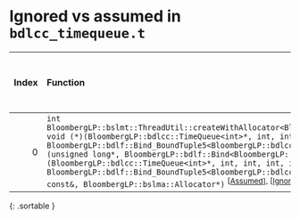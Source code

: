 # Ignored vs assumed in `bdlcc_timequeue.t`

<script src="../sorttable.js"></script>

|   Index | Function                                                                                                                                                                                                                                                                                                                                                                                                                                                                                                                                                                                                                               |   Difference in number of lines |   Function size difference in bytes |   Number of lines in assumed build | Number of bytes in assumed build   |   Number of lines in ignored build | Number of bytes in ignored build   |
|--------:|:---------------------------------------------------------------------------------------------------------------------------------------------------------------------------------------------------------------------------------------------------------------------------------------------------------------------------------------------------------------------------------------------------------------------------------------------------------------------------------------------------------------------------------------------------------------------------------------------------------------------------------------|--------------------------------:|------------------------------------:|-----------------------------------:|:-----------------------------------|-----------------------------------:|:-----------------------------------|
|       0 | `int BloombergLP::bslmt::ThreadUtil::createWithAllocator<BloombergLP::bdlf::Bind<BloombergLP::bslmf::Nil, void (*)(BloombergLP::bdlcc::TimeQueue<int>*, int, int, int, int), BloombergLP::bdlf::Bind_BoundTuple5<BloombergLP::bdlcc::TimeQueue<int>*, int, int, int, int> > >(unsigned long*, BloombergLP::bdlf::Bind<BloombergLP::bslmf::Nil, void (*)(BloombergLP::bdlcc::TimeQueue<int>*, int, int, int, int), BloombergLP::bdlf::Bind_BoundTuple5<BloombergLP::bdlcc::TimeQueue<int>*, int, int, int, int> > const&, BloombergLP::bslma::Allocator*)` <sup>\[[Assumed](0-assume)\], \[[Ignored](0-none)\], \[[Diff](0-diff.html)\] |                              -7 |                                 -32 |                                400 | 4,381,216                          |                                432 | 4,381,232                          |
{: .sortable }
